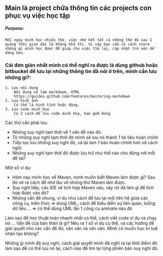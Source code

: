 ## Main là project chứa thông tin các projects con phục vụ việc học tập
##### Purpose:
```
Mỗi ngày mình học nhiều thứ, việc nhớ hết tất cả những thứ đó sau 1 quãng thời gian dài là không khả thi. Vì vậy bạn cần có cách store những gì mình học được để giúp cho việc tìm lại, cập nhật trở nên dễ dàng hơn.
```

### Cái đơn giản nhất mình có thể nghĩ ra được là dùng github hoặc bitbucket để lưu lại những thông tin đã nói ở trên, mình cần lưu những gì?:

```
1. Lưu nội dung
    Nội dung sẽ làm markdown, HTML
    https://guides.github.com/features/mastering-markdown
2. Lưu hình ảnh
    Có thể là hình tĩnh hoặc động.
3. Lưu code minh họa
    Có 2 cách để lưu code minh hoạ, bao gồm dùng
```

Các thứ cần phải lưu:
- Những suy nghĩ tạm thời về 1 vấn đề nào đó.
- Từ những suy nghĩ tạm thời đó mình sẽ lưu nó thành 1 tài liệu hoàn chỉnh
- Tiếp tục lưu những suy nghĩ đó, và lại làm 1 bản hoản chỉnh hơn về cách nghĩ.
- Những suy nghĩ tạm thời đó được lưu trữ như thế nào cho đúng với mỗi đề tài?

Một số ví dụ:
- Hôm nay mình học về Maven, mình muốn biết Maven làm được gì? Sau đó vẽ ra cách để nhớ lâu về những thứ Maven làm được.
- Suy nghĩ tiếp, các IDE sẽ tích hợp Maven vào, vậy nó đã làm gì để tích hợp được vào đó?
- Những vấn đề chung, ví dụ như cách để lưu lại mối liên hệ giữa các công cụ, kiến thức => dùng UML, cách để biểu diễn sự liên quan, luồng dữ liệu ... => có thể dùng UML lẫn 1 công cụ animate nào đó


Làm sao để học thuật toán nhanh nhất có thể, cách viết code ví dụ và chạy nó ...
Vấn đề của bản thân là gì? Nêu ra 1 số ví dụ cụ thể, và các hướng để giải quyết cho các vấn đề đó, vân vân và vân vân.
Mình có muốn học trí tuệ nhân tạo không?

Những gì mình đã suy nghĩ, cách giải quyết mình đã nghĩ ra tại thời điểm đó làm sao để có thể lưu nó lại, cách nào để tìm lại từng phiên bản suy nghĩ đó.